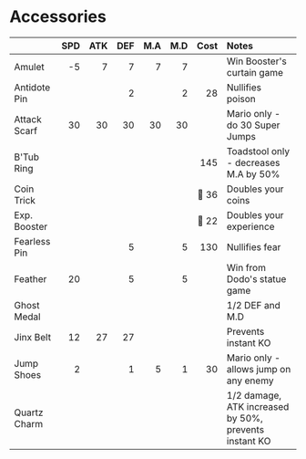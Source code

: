 # Accessories

| | SPD | ATK | DEF | M.A | M.D | Cost | Notes |
| :-- | --: | --: | --: | --: | --: | --: | :-- |
| Amulet | -5 | 7 | 7 | 7 | 7 | | Win Booster's curtain game |
| Antidote Pin | | | 2 | | 2 | 28 | Nullifies poison |
| Attack Scarf | 30 | 30 | 30 | 30 | 30 | | Mario only - do 30 Super Jumps |
| B'Tub Ring | | | | | | 145 | Toadstool only - decreases M.A by 50% |
| Coin Trick | | | | | | :frog: 36 | Doubles your coins |
| Exp. Booster | | | | | | :frog: 22 | Doubles your experience |
| Fearless Pin | | | 5 | | 5 | 130 | Nullifies fear |
| Feather | 20 | | 5 | | 5 | | Win from Dodo's statue game |
| Ghost Medal | | | | | | | 1/2 DEF and M.D |
| Jinx Belt | 12 | 27 | 27 | | | | Prevents instant KO |
| Jump Shoes | 2 | | 1 | 5 | 1 | 30 | Mario only - allows jump on any enemy |
| Quartz Charm | | | | | | | 1/2 damage, ATK increased by 50%, prevents instant KO |
